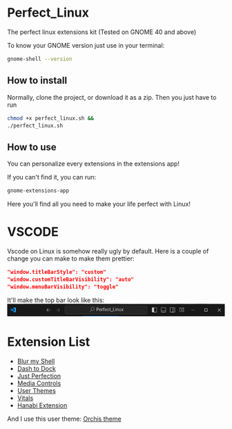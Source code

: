 # Perfect_Linux
The perfect linux extensions kit
(Tested on GNOME 40 and above)

To know your GNOME version just use in your terminal:
```sh
gnome-shell --version
```

## How to install
Normally, clone the project, or download it as a zip.
Then you just have to run
```sh
chmod +x perfect_linux.sh &&
./perfect_linux.sh
```

## How to use

You can personalize every extensions in the extensions app!


If you can't find it, you can run:
```sh
gnome-extensions-app
```

Here you'll find all you need to make your life perfect with Linux!

# VSCODE
Vscode on Linux is somehow really ugly by default.
Here is a couple of change you can make to make them prettier:

```json
"window.titleBarStyle": "custom"
"window.customTitleBarVisibility": "auto"
"window.menuBarVisibility": "toggle"
```
It'll make the top bar look like this:
![alt text](image.png)

# Extension List

- [Blur my Shell](https://extensions.gnome.org/extension/3193/blur-my-shell/)
- [Dash to Dock](https://extensions.gnome.org/extension/307/dash-to-dock/)
- [Just Perfection](https://extensions.gnome.org/extension/3843/just-perfection/)
- [Media Controls](https://extensions.gnome.org/extension/4470/media-controls/)
- [User Themes](https://extensions.gnome.org/extension/19/user-themes/)
- [Vitals](https://extensions.gnome.org/extension/1460/vitals/)
- [Hanabi Extension](https://github.com/jeffshee/gnome-ext-hanabi)

And I use this user theme: [Orchis theme](https://github.com/vinceliuice/Orchis-theme)